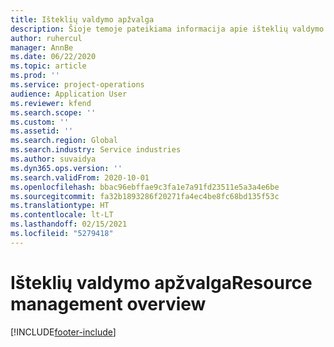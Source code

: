 ```yaml
---
title: Išteklių valdymo apžvalga
description: Šioje temoje pateikiama informacija apie išteklių valdymo funkcijas „Dynamics 365 Project Operations“.
author: ruhercul
manager: AnnBe
ms.date: 06/22/2020
ms.topic: article
ms.prod: ''
ms.service: project-operations
audience: Application User
ms.reviewer: kfend
ms.search.scope: ''
ms.custom: ''
ms.assetid: ''
ms.search.region: Global
ms.search.industry: Service industries
ms.author: suvaidya
ms.dyn365.ops.version: ''
ms.search.validFrom: 2020-10-01
ms.openlocfilehash: bbac96ebffae9c3fa1e7a91fd23511e5a3a4e6be
ms.sourcegitcommit: fa32b1893286f20271fa4ec4be8fc68bd135f53c
ms.translationtype: HT
ms.contentlocale: lt-LT
ms.lasthandoff: 02/15/2021
ms.locfileid: "5279418"
---
```

# <a name="resource-management-overview"></a><span data-ttu-id="d0e31-103">Išteklių valdymo apžvalga</span><span class="sxs-lookup"><span data-stu-id="d0e31-103">Resource management overview</span></span>


[!INCLUDE[footer-include](../includes/footer-banner.md)]